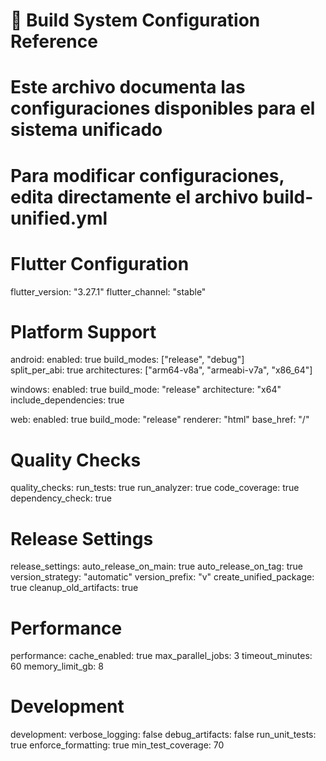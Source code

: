# 🔧 Build System Configuration Reference

# Este archivo documenta las configuraciones disponibles para el sistema unificado
# Para modificar configuraciones, edita directamente el archivo build-unified.yml

# Flutter Configuration
flutter_version: "3.27.1"
flutter_channel: "stable"

# Platform Support
android:
  enabled: true
  build_modes: ["release", "debug"]  
  split_per_abi: true
  architectures: ["arm64-v8a", "armeabi-v7a", "x86_64"]

windows:
  enabled: true
  build_mode: "release"
  architecture: "x64"
  include_dependencies: true

web:
  enabled: true
  build_mode: "release"
  renderer: "html"
  base_href: "/"

# Quality Checks
quality_checks:
  run_tests: true
  run_analyzer: true
  code_coverage: true
  dependency_check: true

# Release Settings
release_settings:
  auto_release_on_main: true
  auto_release_on_tag: true
  version_strategy: "automatic"
  version_prefix: "v"
  create_unified_package: true
  cleanup_old_artifacts: true

# Performance
performance:
  cache_enabled: true
  max_parallel_jobs: 3
  timeout_minutes: 60
  memory_limit_gb: 8

# Development
development:
  verbose_logging: false
  debug_artifacts: false
  run_unit_tests: true
  enforce_formatting: true
  min_test_coverage: 70
